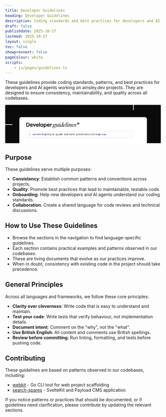 ```yaml
---
title: Developer Guidelines
heading: Developer Guidelines
description: Coding standards and best practices for developers and AI agents
draft: false
publishdate: 2025-10-27
lastmod: 2025-10-27
layout: single
toc: false
showprevnext: false
pageColour: white
scripts:
    - js/pages/guidelines.ts
---
```


These guidelines provide coding standards, patterns, and best practices for developers and AI agents working on ainsley.dev projects. They are designed to ensure consistency, maintainability, and quality across all codebases.

![Dashboard Wireframe](guidelines.jpg)

## Purpose

These guidelines serve multiple purposes:

- **Consistency**: Establish common patterns and conventions across projects.
- **Quality**: Promote best practices that lead to maintainable, testable code.
- **Onboarding**: Help new developers and AI agents understand our coding standards.
- **Collaboration**: Create a shared language for code reviews and technical discussions.

## How to Use These Guidelines

- Browse the sections in the navigation to find language-specific guidelines.
- Each section contains practical examples and patterns observed in our codebases.
- These are living documents that evolve as our practices improve.
- When in doubt, consistency with existing code in the project should take precedence.

## General Principles

Across all languages and frameworks, we follow these core principles:

- **Clarity over cleverness**: Write code that is easy to understand and maintain.
- **Test your code**: Write tests that verify behaviour, not implementation details.
- **Document intent**: Comment on the "why", not the "what".
- **Use British English**: All content and comments use British spellings.
- **Review before committing**: Run linting, formatting, and tests before pushing code.

## Contributing

These guidelines are based on patterns observed in our codebases, including:

- [webkit](https://github.com/ainsleydev/webkit) - Go CLI tool for web project scaffolding
- [search-spares](https://github.com/ainsleydev/search-spares) - SvelteKit and Payload CMS application

If you notice patterns or practices that should be documented, or if guidelines need clarification, please contribute by updating the relevant sections.
